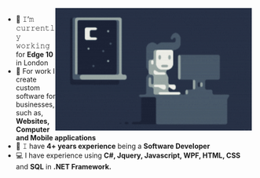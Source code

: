 <a target="_blank">
  <img align="right" height="250" width="400" alt="GIF" src="https://raw.githubusercontent.com/AVS1508/AVS1508/master/assets/Night-Coding.gif">
</a>

- 🔭 𝙸’𝚖 𝚌𝚞𝚛𝚛𝚎𝚗𝚝𝚕𝚢 𝚠𝚘𝚛𝚔𝚒𝚗𝚐 for **Edge 10** in London
- 🌱 For work I create custom software for businesses, such as, **Websites, Computer and Mobile applications**
- 👯 𝙸 have **4+ years experience** being a **Software Developer**
- 💻 I have experience using **C#, Jquery, Javascript, WPF, HTML, CSS** and **SQL** in **.NET Framework.**
